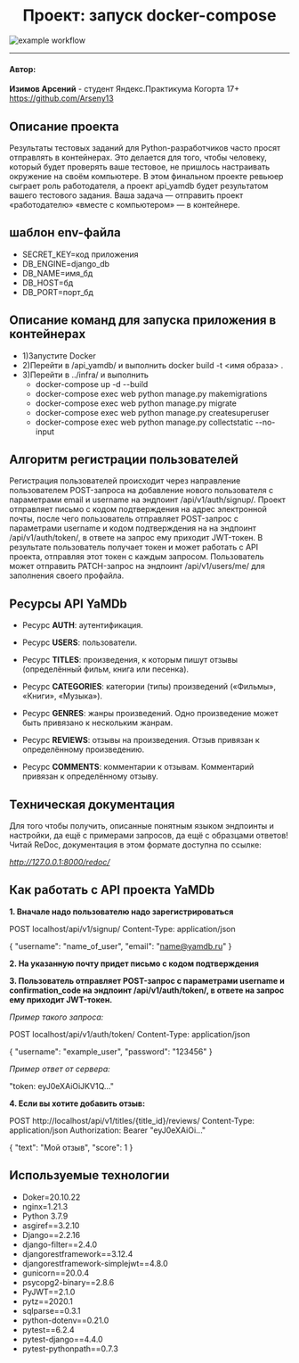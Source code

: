 
<h1 align="center"> Проект: запуск docker-compose </h1>

![example workflow](https://github.com/github/docs/actions/workflows/main.yml/badge.svg)

___
<h4>Автор:</h4>

**Изимов Арсений**  - студент Яндекс.Практикума Когорта 17+
https://github.com/Arseny13


<h2>Описание проекта</h2>

Результаты тестовых заданий для Python-разработчиков часто просят отправлять в контейнерах. Это делается для того, чтобы человеку, который будет проверять ваше тестовое, не пришлось настраивать окружение на своём компьютере.
В этом финальном проекте ревьюер сыграет роль работодателя, а проект api_yamdb будет результатом вашего тестового задания. Ваша задача — отправить проект «работодателю» «вместе с компьютером» — в контейнере.

<h2>шаблон env-файла</h2>

- SECRET_KEY=код приложения
- DB_ENGINE=django_db
- DB_NAME=имя_бд
- DB_HOST=бд
- DB_PORT=порт_бд

<h2>Описание команд для запуска приложения в контейнерах</h2>

- 1)Запустите Docker
- 2)Перейти в /api_yamdb/ и выполнить docker build -t <имя образа> . 
- 3)Перейти в ../infra/ и выполнить 
  - docker-compose up -d --build
  - docker-compose exec web python manage.py makemigrations
  - docker-compose exec web python manage.py migrate
  - docker-compose exec web python manage.py createsuperuser
  - docker-compose exec web python manage.py collectstatic --no-input


<h2>Алгоритм регистрации пользователей</h2>

Регистрация пользователей происходит через направление пользователем POST-запроса на добавление нового пользователя с параметрами email и username на эндпоинт /api/v1/auth/signup/. Проект отправляет письмо с кодом подтверждения на адрес электронной почты, после чего пользователь отправляет POST-запрос с параметрами username и кодом подтверждения на на эндпоинт /api/v1/auth/token/, в ответе на запрос ему приходит JWT-токен. В результате пользователь получает токен и может работать с API проекта, отправляя этот токен с каждым запросом. Пользователь может отправить PATCH-запрос на эндпоинт /api/v1/users/me/ для заполнения своего профайла.

<h2>Ресурсы API YaMDb</h2>

- Ресурс **AUTH**: аутентификация.

- Ресурс **USERS**: пользователи.

- Ресурс **TITLES**: произведения, к которым пишут отзывы (определённый фильм, книга или песенка).

- Ресурс **CATEGORIES**: категории (типы) произведений («Фильмы», «Книги», «Музыка»).

- Ресурс **GENRES**: жанры произведений. Одно произведение может быть привязано к нескольким жанрам.

- Ресурс **REVIEWS**: отзывы на произведения. Отзыв привязан к определённому произведению.

- Ресурс **COMMENTS**: комментарии к отзывам. Комментарий привязан к определённому отзыву.


<h2>Техническая документация</h2>

Для того чтобы получить, описанные понятным языком эндпоинты и настройки, да ещё с примерами запросов, да ещё с образцами ответов! Читай ReDoc, документация в этом формате доступна по ссылке:

_http://127.0.0.1:8000/redoc/_

<h2>Как работать с API проекта YaMDb</h2>

**1. Вначале надо пользователю надо зарегистрироваться**

POST localhost/api/v1/signup/
Content-Type: application/json

{
  "username": "name_of_user",
  "email": "name@yamdb.ru"
}


**2. На указанную почту придет письмо с кодом подтверждения**

**3. Пользователь отправляет POST-запрос с параметрами username и confirmation_code на эндпоинт /api/v1/auth/token/, в ответе на запрос ему приходит JWT-токен.**

*Пример такого запроса:*

POST localhost/api/v1/auth/token/
Content-Type: application/json

{
  "username": "example_user",
  "password": "123456"
}

*Пример ответ от сервера:*

"token: eyJ0eXAiOiJKV1Q..."

**4. Если вы хотите добавить отзыв:**

POST http://localhost/api/v1/titles/{title_id}/reviews/
Content-Type: application/json
Authorization: Bearer "eyJ0eXAiOi..."

{
    "text": "Мой отзыв",
    "score": 1
}

<h2>Используемые технологии</h2>

- Doker=20.10.22
- nginx=1.21.3
- Python 3.7.9
- asgiref==3.2.10
- Django==2.2.16
- django-filter==2.4.0
- djangorestframework==3.12.4
- djangorestframework-simplejwt==4.8.0
- gunicorn==20.0.4
- psycopg2-binary==2.8.6
- PyJWT==2.1.0
- pytz==2020.1
- sqlparse==0.3.1
- python-dotenv==0.21.0
- pytest==6.2.4
- pytest-django==4.4.0
- pytest-pythonpath==0.7.3